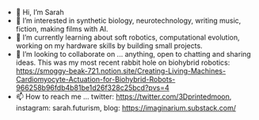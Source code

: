 - 👋 Hi, I’m Sarah
- 👀 I’m interested in synthetic biology, neurotechnology, writing music, fiction, making films with AI.
- 🌱 I’m currently learning about soft robotics, computational evolution, working on my hardware skills by building small projects. 
- 💞️ I’m looking to collaborate on ... anything, open to chatting and sharing ideas. This was my most recent rabbit hole on biohybrid robotics: 
     https://smoggy-beak-721.notion.site/Creating-Living-Machines-Cardiomyocyte-Actuation-for-Biohybrid-Robots-966258b96fdb4b81be1d26f328c25bcd?pvs=4
- 📫 How to reach me ... twitter: https://twitter.com/3Dprintedmoon, instagram: sarah.futurism, blog: https://imaginarium.substack.com/

<!---
imaginarium23/imaginarium23 is a ✨ special ✨ repository because its `README.md` (this file) appears on your GitHub profile.
You can click the Preview link to take a look at your changes.
--->
